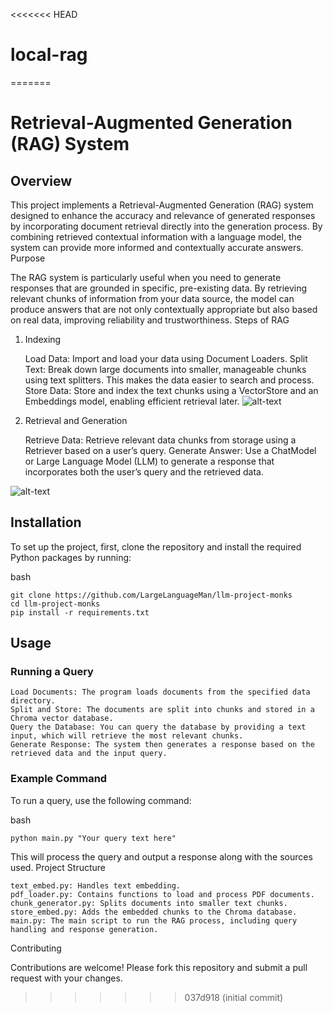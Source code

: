 <<<<<<< HEAD
# local-rag
=======
# Retrieval-Augmented Generation (RAG) System
## Overview

This project implements a Retrieval-Augmented Generation (RAG) system designed to enhance the accuracy and relevance of generated responses by incorporating document retrieval directly into the generation process. By combining retrieved contextual information with a language model, the system can provide more informed and contextually accurate answers.
Purpose

The RAG system is particularly useful when you need to generate responses that are grounded in specific, pre-existing data. By retrieving relevant chunks of information from your data source, the model can produce answers that are not only contextually appropriate but also based on real data, improving reliability and trustworthiness.
Steps of RAG
1. Indexing

    Load Data: Import and load your data using Document Loaders.
    Split Text: Break down large documents into smaller, manageable chunks using text splitters. This makes the data easier to search and process.
    Store Data: Store and index the text chunks using a VectorStore and an Embeddings model, enabling efficient retrieval later.
![alt-text](https://github.com/LargeLanguageMan/llm-project-monks/blob/master/pics/rag1.png)
2. Retrieval and Generation

    Retrieve Data: Retrieve relevant data chunks from storage using a Retriever based on a user’s query.
    Generate Answer: Use a ChatModel or Large Language Model (LLM) to generate a response that incorporates both the user’s query and the retrieved data.


![alt-text](https://github.com/LargeLanguageMan/llm-project-monks/blob/master/pics/rag2.png)

## Installation

To set up the project, first, clone the repository and install the required Python packages by running:

bash

````
git clone https://github.com/LargeLanguageMan/llm-project-monks
cd llm-project-monks
pip install -r requirements.txt
````

## Usage
### Running a Query

    Load Documents: The program loads documents from the specified data directory.
    Split and Store: The documents are split into chunks and stored in a Chroma vector database.
    Query the Database: You can query the database by providing a text input, which will retrieve the most relevant chunks.
    Generate Response: The system then generates a response based on the retrieved data and the input query.

### Example Command

To run a query, use the following command:

bash

````
python main.py "Your query text here"
````

This will process the query and output a response along with the sources used.
Project Structure

    text_embed.py: Handles text embedding.
    pdf_loader.py: Contains functions to load and process PDF documents.
    chunk_generator.py: Splits documents into smaller text chunks.
    store_embed.py: Adds the embedded chunks to the Chroma database.
    main.py: The main script to run the RAG process, including query handling and response generation.

Contributing

Contributions are welcome! Please fork this repository and submit a pull request with your changes.

>>>>>>> 037d918 (initial commit)
